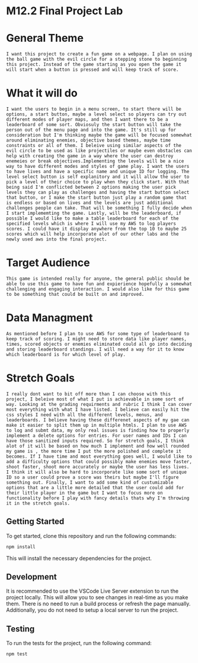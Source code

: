 # M12.2 Final Project Lab

# General Theme
    I want this project to create a fun game on a webpage. I plan on using the ball game with the evil circle for a stepping stone to beginning this project. Instead of the game starting as you open the game it will start when a button is pressed and will keep track of score.

# What it will do
    I want the users to begin in a menu screen, to start there will be options, a start button, maybe a level select so players can try out different modes of player maps, and then I want there to be a leaderboard of some sort. Obviosuly the start button will take the person out of the menu page and into the game. It's still up for consideration but I'm thinking maybe the game will be focused somewhat around eliminating enemies, objective based themes, maybe time constraints or all of them. I beleive using similar aspects of the evil circle to be used as like projectiles or maybe even obstacles can help with creating the game in a way where the user can destroy enemeies or break objectives.Implementing the levels will be a nice way to have different modes and styles of game play. I want the users to have lives and have a specific name and unique ID for logging. The level select button is self explanitory and it will allow the user to pick a level of their choice to play when they click start. With that being said I'm conflicted between 2 options making the user pick levels they can play as challenges and having the start button select that button, or I make the start button just play a random game that is endless or based on lives and the levels are just additional challenges people can take. That will be something I fully decide when I start implememting the game. Lastly, will be the leaderboard, if possible I would like to make a table leaderboard for each of the specified levels which is where I will use my AWS to log players scores. I could have it display anywhere from the top 10 to maybe 25 scores which will help incorporate alot of our other labs and the newly used aws into the final project.

# Target Audience
    This game is intended really for anyone, the general public should be able to use this game to have fun and expierience hopefully a somewhat challenging and engaging interaction. I would also like for this game to be something that could be built on and improved.

# Data Managment
    As mentioned before I plan to use AWS for some type of leaderboard to keep track of scoring. I might need to store data like player names, times, scored objects or enemies eliminated could all go into deciding and storing leaderboard standings. I will need a way for it to know which leaderboard is for which level of play.

# Stretch Goals
    I really dont want to bit off more than I can choose with this project, I beleive most of what I put is achievable in some sort of way. Looking at the grading requirments and rubric I think I can cover most everything with what I have listed. I believe can easily hit the css styles I need with all the different levels, menus, and leaderboards. I believe having these differenet aspects of my gae can make it easier to split them up in multiple htmls. I plan to use AWS to log and submt data, my only real issues is finding how to properly implement a delete options for entries. For user names and IDs I can have those sanitized inputs required. So for stretch goals, I think alot of it will be based on how much I implement and how well rounded my game is , the more time I put the more polished and complete it becomes. If I have time and most everything goes well, I would like to add a difficulty options that could possibly make enemies move faster, shoot faster, shoot more accurately or maybe the user has less lives. I think it will also be hard to incorporate like some sort of unique ID so a user could prove a score was theirs but maybe I'll figure something out. Finally, I want to add some kind of custumizable options that are a little more detailed that the user could add for their little player in the game but I want to focus more on functionality before I play with fancy details thats why I'm throwing it in the stretch goals.
## Getting Started

To get started, clone this repository and run the following commands:

```bash
npm install
```
This will install the necessary dependencies for the project.

## Development

It is recommended to use the VSCode Live Server extension to run the project
locally. This will allow you to see changes in real-time as you make them. There
is no need to run a build process or refresh the page manually. Additionally,
you do not need to setup a local server to run the project.

## Testing

To run the tests for the project, run the following command:

```bash
npm test
```

